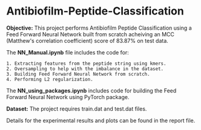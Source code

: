 # Antibiofilm-Peptide-Classification
**Objective:** This project performs Antibiofilm Peptide Classification using a Feed Forward Neural Network built from scratch acheiving an MCC (Matthew's correlation coefficient) score of 83.87% on test data.

The **NN_Manual.ipynb** file includes the code for:

    1. Extracting features from the peptide string using kmers.
    2. Oversampling to help with the imbalance in the dataset.
    3. Building Feed Forward Neural Network from scratch.
    4. Performing L2 regularization.

The **NN_using_packages.ipynb** includes code for building the Feed Forward Neural Network using PyTorch package.

**Dataset:** The project requires train.dat and test.dat files.

Details for the experimental results and plots can be found in the report file.


